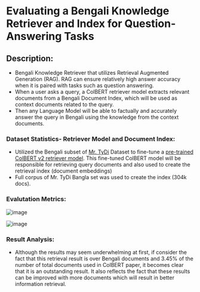 # Evaluating a Bengali Knowledge Retriever and Index for Question-Answering Tasks

## Description: 

* Bengali Knowledge Retriever that utilizes Retrieval Augmented Generation (RAG). RAG can ensure relatively high answer accuracy when it is paired with tasks such as question answering.
* When a user asks a query, a ColBERT retriever model extracts relevant documents from a Bengali Document Index, which will be used as context documents related to the query. 
* Then any Language Model will be able to factually and accurately answer the query in Bengali using the knowledge from the context documents.

### Dataset Statistics- Retriever Model and Document Index:

* Utilized the Bengali subset of [Mr. TyDi](https://huggingface.co/datasets/castorini/mr-tydi-corpus) Dataset to fine-tune a [pre-trained ColBERT v2 retriever model](https://huggingface.co/colbert-ir/colbertv2.0). 
This fine-tuned ColBERT model will be responsible for retrieving query documents and also used to create the retrieval index (document embeddings)
* Full corpus of Mr. TyDi Bangla set was used to create the index (304k docs). 


### Evalutation Metrics: 

![image](https://github.com/user-attachments/assets/b95d9b25-1edc-4777-abdb-536054429c5a)

![image](https://github.com/user-attachments/assets/438618aa-b8ab-4c29-874e-9d7857f0c8f3)

### Result Analysis:

* Although the results may seem underwhelming at first, if consider the fact that this retrieval result is over Bengali documents and 3.45% of the number of total documents used in ColBERT paper, it becomes clear that it is an outstanding result. 
It also reflects the fact that these results can be improved with more documents which will result in better information retrieval.









